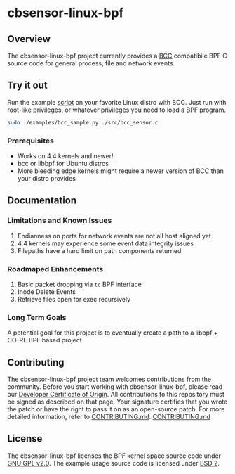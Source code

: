 
# cbsensor-linux-bpf

## Overview
The cbsensor-linux-bpf project currently provides a [BCC](https://github.com/iovisor/bcc) compatibile BPF C source code for general process, file and network events.

## Try it out
Run the example [script](examples/bcc_sample.py) on your favorite Linux distro with BCC. Just run with root-like privileges, or whatever privileges you need to load a BPF program.

```bash
sudo ./examples/bcc_sample.py ./src/bcc_sensor.c
```

### Prerequisites
* Works on 4.4 kernels and newer!
* bcc or libbpf for Ubuntu distros
* More bleeding edge kernels might require a newer version of BCC than your distro provides

## Documentation

### Limitations and Known Issues
1. Endianness on ports for network events are not all host aligned yet
2. 4.4 kernels may experience some event data integrity issues
3. Filepaths have a hard limit on path components returned

### Roadmaped Enhancements
1. Basic packet dropping via `tc` BPF interface
2. Inode Delete Events
3. Retrieve files open for exec recursively

### Long Term Goals
A potential goal for this project is to eventually create a path to a libbpf + CO-RE BPF based project.

## Contributing
The cbsensor-linux-bpf project team welcomes contributions from the community. Before you start working with cbsensor-linux-bpf, please
read our [Developer Certificate of Origin](https://cla.vmware.com/dco). All contributions to this repository must be
signed as described on that page. Your signature certifies that you wrote the patch or have the right to pass it on
as an open-source patch. For more detailed information, refer to [CONTRIBUTING.md](CONTRIBUTING.md).
[CONTRIBUTING.md](CONTRIBUTING.md)

## License
The cbsensor-linux-bpf licenses the BPF kernel space source code under [GNU GPL v2.0](LICENSE-GPL2.0). The example usage source code is licensed under [BSD 2](LICENSE-BSD2).
